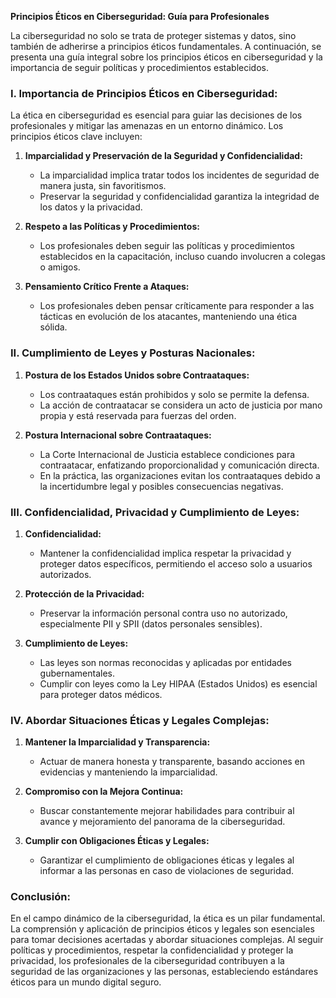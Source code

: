 **Principios Éticos en Ciberseguridad: Guía para Profesionales**

La ciberseguridad no solo se trata de proteger sistemas y datos, sino también de adherirse a principios éticos fundamentales. A continuación, se presenta una guía integral sobre los principios éticos en ciberseguridad y la importancia de seguir políticas y procedimientos establecidos.

### I. Importancia de Principios Éticos en Ciberseguridad:

La ética en ciberseguridad es esencial para guiar las decisiones de los profesionales y mitigar las amenazas en un entorno dinámico. Los principios éticos clave incluyen:

1. **Imparcialidad y Preservación de la Seguridad y Confidencialidad:**
   - La imparcialidad implica tratar todos los incidentes de seguridad de manera justa, sin favoritismos.
   - Preservar la seguridad y confidencialidad garantiza la integridad de los datos y la privacidad.

2. **Respeto a las Políticas y Procedimientos:**
   - Los profesionales deben seguir las políticas y procedimientos establecidos en la capacitación, incluso cuando involucren a colegas o amigos.

3. **Pensamiento Crítico Frente a Ataques:**
   - Los profesionales deben pensar críticamente para responder a las tácticas en evolución de los atacantes, manteniendo una ética sólida.

### II. Cumplimiento de Leyes y Posturas Nacionales:

1. **Postura de los Estados Unidos sobre Contraataques:**
   - Los contraataques están prohibidos y solo se permite la defensa.
   - La acción de contraatacar se considera un acto de justicia por mano propia y está reservada para fuerzas del orden.

2. **Postura Internacional sobre Contraataques:**
   - La Corte Internacional de Justicia establece condiciones para contraatacar, enfatizando proporcionalidad y comunicación directa.
   - En la práctica, las organizaciones evitan los contraataques debido a la incertidumbre legal y posibles consecuencias negativas.

### III. Confidencialidad, Privacidad y Cumplimiento de Leyes:

1. **Confidencialidad:**
   - Mantener la confidencialidad implica respetar la privacidad y proteger datos específicos, permitiendo el acceso solo a usuarios autorizados.

2. **Protección de la Privacidad:**
   - Preservar la información personal contra uso no autorizado, especialmente PII y SPII (datos personales sensibles).

3. **Cumplimiento de Leyes:**
   - Las leyes son normas reconocidas y aplicadas por entidades gubernamentales.
   - Cumplir con leyes como la Ley HIPAA (Estados Unidos) es esencial para proteger datos médicos.

### IV. Abordar Situaciones Éticas y Legales Complejas:

1. **Mantener la Imparcialidad y Transparencia:**
   - Actuar de manera honesta y transparente, basando acciones en evidencias y manteniendo la imparcialidad.

2. **Compromiso con la Mejora Continua:**
   - Buscar constantemente mejorar habilidades para contribuir al avance y mejoramiento del panorama de la ciberseguridad.

3. **Cumplir con Obligaciones Éticas y Legales:**
   - Garantizar el cumplimiento de obligaciones éticas y legales al informar a las personas en caso de violaciones de seguridad.

### Conclusión:

En el campo dinámico de la ciberseguridad, la ética es un pilar fundamental. La comprensión y aplicación de principios éticos y legales son esenciales para tomar decisiones acertadas y abordar situaciones complejas. Al seguir políticas y procedimientos, respetar la confidencialidad y proteger la privacidad, los profesionales de la ciberseguridad contribuyen a la seguridad de las organizaciones y las personas, estableciendo estándares éticos para un mundo digital seguro.